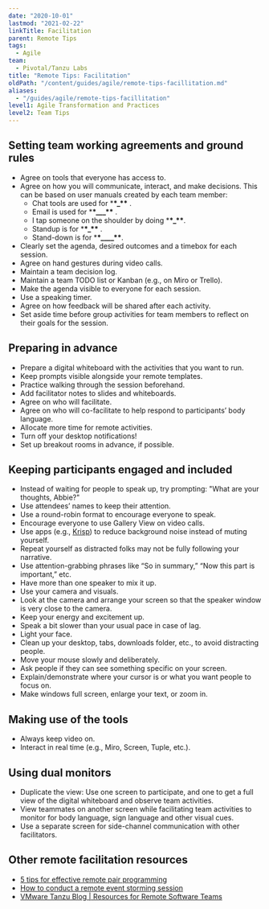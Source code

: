 ```yaml
---
date: "2020-10-01"
lastmod: "2021-02-22"
linkTitle: Facilitation
parent: Remote Tips
tags:
  - Agile
team:
  - Pivotal/Tanzu Labs
title: "Remote Tips: Facilitation"
oldPath: "/content/guides/agile/remote-tips-facillitation.md"
aliases:
  - "/guides/agile/remote-tips-facillitation"
level1: Agile Transformation and Practices
level2: Team Tips
---
```


## Setting team working agreements and ground rules

- Agree on tools that everyone has access to.
- Agree on how you will communicate, interact, and make decisions. This can be based on user manuals created by each team member:
  - Chat tools are used for \***\*\_\*\*** .
  - Email is used for \***\*\_\_\_\*\*** .
  - I tap someone on the shoulder by doing \***\*\_\*\***.
  - Standup is for \***\*\_\*\*** .
  - Stand-down is for \***\*\_\_\_\_\*\***.
- Clearly set the agenda, desired outcomes and a timebox for each session.
- Agree on hand gestures during video calls.
- Maintain a team decision log.
- Maintain a team TODO list or Kanban (e.g., on Miro or Trello).
- Make the agenda visible to everyone for each session.
- Use a speaking timer.
- Agree on how feedback will be shared after each activity.
- Set aside time before group activities for team members to reflect on their goals for the session.

## Preparing in advance

- Prepare a digital whiteboard with the activities that you want to run.
- Keep prompts visible alongside your remote templates.
- Practice walking through the session beforehand.
- Add facilitator notes to slides and whiteboards.
- Agree on who will facilitate.
- Agree on who will co-facilitate to help respond to participants’ body language.
- Allocate more time for remote activities.
- Turn off your desktop notifications!
- Set up breakout rooms in advance, if possible.

## Keeping participants engaged and included

- Instead of waiting for people to speak up, try prompting: "What are your thoughts, Abbie?"
- Use attendees’ names to keep their attention.
- Use a round-robin format to encourage everyone to speak.
- Encourage everyone to use Gallery View on video calls.
- Use apps (e.g., [Krisp](https://krisp.ai/)) to reduce background noise instead of muting yourself.
- Repeat yourself as distracted folks may not be fully following your narrative.
- Use attention-grabbing phrases like “So in summary,” “Now this part is important,” etc.
- Have more than one speaker to mix it up.
- Use your camera and visuals.
- Look at the camera and arrange your screen so that the speaker window is very close to the camera.
- Keep your energy and excitement up.
- Speak a bit slower than your usual pace in case of lag.
- Light your face.
- Clean up your desktop, tabs, downloads folder, etc., to avoid distracting people.
- Move your mouse slowly and deliberately.
- Ask people if they can see something specific on your screen.
- Explain/demonstrate where your cursor is or what you want people to focus on.
- Make windows full screen, enlarge your text, or zoom in.

## Making use of the tools

- Always keep video on.
- Interact in real time (e.g., Miro, Screen, Tuple, etc.).

## Using dual monitors

- Duplicate the view: Use one screen to participate, and one to get a full view of the digital whiteboard and observe team activities.
- View teammates on another screen while facilitating team activities to monitor for body language, sign language and other visual cues.
- Use a separate screen for side-channel communication with other facilitators.

## Other remote facilitation resources

- [5 tips for effective remote pair programming](https://tanzu.vmware.com/content/resources-for-remote-software-teams/5-tips-for-effective-remote-pair-programming-while-working-from-home)
- [How to conduct a remote event storming session](https://tanzu.vmware.com/content/resources-for-remote-software-teams/how-to-conduct-a-remote-event-storming-session)
- [VMware Tanzu Blog | Resources for Remote Software Teams](https://tanzu.vmware.com/content/resources-for-remote-software-teams)

